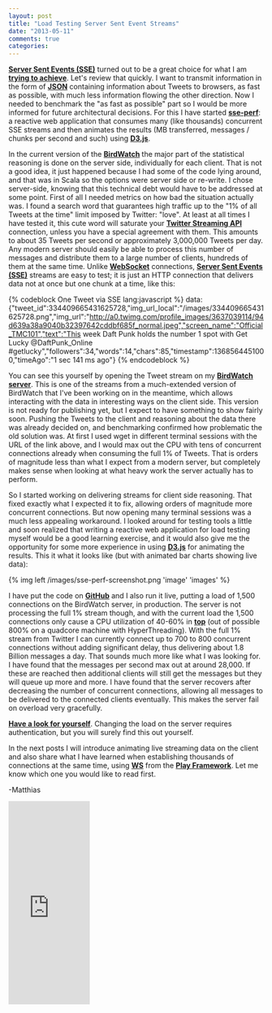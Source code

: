 ```yaml
---
layout: post
title: "Load Testing Server Sent Event Streams"
date: "2013-05-11"
comments: true
categories: 
---
```

**[Server Sent Events (SSE)](http://dev.w3.org/html5/eventsource/)** turned out to be a great choice for what I am **[trying to achieve](http://matthiasnehlsen.com/blog/2013/05/01/server-sent-events-vs-websockets/)**. Let's review that quickly. I want to transmit information in the form of **[JSON](http://tools.ietf.org/html/rfc4627)** containing information about Tweets to browsers, as fast as possible, with much less information flowing the other direction. Now I needed to benchmark the "as fast as possible" part so I would be more informed for future architectural decisions. For this I have started **[sse-perf](https://github.com/matthiasn/sse-perf)**: a reactive web application that consumes many (like thousands) concurrent SSE streams and then animates the results (MB transferred, messages / chunks per second and such) using **[D3.js](http://d3js.org)**.

<!-- more -->

In the current version of the **[BirdWatch](https://github.com/matthiasn/BirdWatch)** the major part of the statistical reasoning is done on the server side, individually for each client. That is not a good idea, it just happened because I had some of the code lying around, and that was in Scala so the options were server side or re-write. I chose server-side, knowing that this technical debt would have to be addressed at some point. First of all I needed metrics on how bad the situation actually was. I found a search word that guarantees high traffic up to the "1% of all Tweets at the time" limit imposed by Twitter: "love". At least at all times I have tested it, this cute word will saturate your **[Twitter Streaming API](https://dev.twitter.com/docs/streaming-apis)** connection, unless you have a special agreement with them. This amounts to about 35 Tweets per second or approximately 3,000,000 Tweets per day. Any modern server should easily be able to process this number of messages and distribute them to a large number of clients, hundreds of them at the same time. Unlike **[WebSocket](http://tools.ietf.org/html/rfc6455)** connections, **[Server Sent Events (SSE)](http://dev.w3.org/html5/eventsource/)** streams are easy to test; it is just an HTTP connection that delivers data not at once but one chunk at a time, like this:

{% codeblock One Tweet via SSE lang:javascript %}
data: {"tweet_id":334409665431625728,"img_url_local":"/images/334409665431625728.png","img_url":"http://a0.twimg.com/profile_images/3637039114/94d639a38a9040b32397642cddbf685f_normal.jpeg","screen_name":"Official_TMC101","text":"This week Daft Punk holds the number 1 spot with Get Lucky @DaftPunk_Online #getlucky","followers":34,"words":14,"chars":85,"timestamp":1368564451000,"timeAgo":"1 sec 141 ms ago"}
{% endcodeblock %}

You can see this yourself by opening the Tweet stream on my **[BirdWatch server](http://birdwatch.matthiasnehlsen.com/tweetFeedCF)**. This is one of the streams from a much-extended version of BirdWatch that I've been working on in the meantime, which allows interacting with the data in interesting ways on the client side. This version is not ready for publishing yet, but I expect to have something to show fairly soon. Pushing the Tweets to the client and reasoning about the data there was already decided on, and benchmarking confirmed how problematic the old solution was. At first I used wget in different terminal sessions with the URL of the link above, and I would max out the CPU with tens of concurrent connections already when consuming the full 1% of Tweets. That is orders of magnitude less than what I expect from a modern server, but completely makes sense when looking at what heavy work the server actually has to perform. 

So I started working on delivering streams for client side reasoning. That fixed exactly what I expected it to fix, allowing orders of magnitude more concurrent connections. But now opening many terminal sessions was a much less appealing workaround. I looked around for testing tools a little and soon realized that writing a reactive web application for load testing myself would be a good learning exercise, and it would also give me the opportunity for some more experience in using **[D3.js](http://d3js.org)** for animating the results. This it what it looks like (but with animated bar charts showing live data):

{% img left /images/sse-perf-screenshot.png 'image' 'images' %}

I have put the code on **[GitHub](https://github.com/matthiasn/sse-perf)** and I also run it live, putting a load of 1,500 connections on the BirdWatch server, in production. The server is not processing the full 1% stream though, and with the current load the 1,500 connections only cause a CPU utilization of 40-60% in **[top](https://developer.apple.com/library/mac/documentation/Darwin/Reference/ManPages/man1/top.1.html)** (out of possible 800% on a quadcore machine with HyperThreading). With the full 1% stream from Twitter I can currently connect up to 700 to 800 concurrent connections without adding significant delay, thus delivering about 1.8 Billion messages a day. That sounds much more like what I was looking for. I have found that the messages per second max out at around 28,000. If these are reached then additional clients will still get the messages but they will queue up more and more. I have found that the server recovers after decreasing the number of concurrent connections, allowing all messages to be delivered to the connected clients eventually. This makes the server fail on overload very gracefully.

**[Have a look for yourself](http://birdwatch.matthiasnehlsen.com:9001)**. Changing the load on the server requires authentication, but you will surely find this out yourself. 

In the next posts I will introduce animating live streaming data on the client and also share what I have learned when establishing thousands of connections at the same time, using **[WS](http://www.playframework.com/documentation/api/2.1.1/scala/index.html#play.api.libs.ws.WS$)** from the **[Play Framework](http://www.playframework.com)**. Let me know which one you would like to read first.

-Matthias

<iframe width="160" height="400" src="https://leanpub.com/building-a-system-in-clojure/embed" frameborder="0" allowtransparency="true"></iframe>
